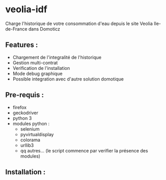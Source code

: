 # veolia-idf
Charge l'historique de votre consommation d'eau depuis le site Veolia Ile-de-France dans Domoticz

## Features :
* Chargement de l'integralité de l'historique
* Gestion multi-contrat
* Verification de l'installation
* Mode debug graphique
* Possible integration avec d'autre solution domotique

## Pre-requis :
* firefox
* geckodriver
* python 3
* modules python :
  * selenium
  * pyvirtualdisplay
  * colorama
  * urllib3
  * qq autres... (le script commence par verifier la présence des modules)

## Installation :
